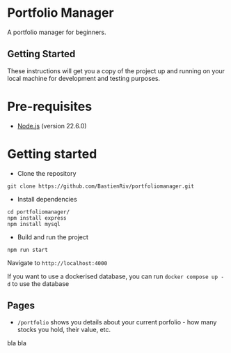 # Portfolio Manager

A portfolio manager for beginners.

## Getting Started

These instructions will get you a copy of the project up and running on your local machine for development and testing purposes.

# Pre-requisites
- [Node.js](https://nodejs.org/) (version 22.6.0)


# Getting started
- Clone the repository
```
git clone https://github.com/BastienRiv/portfoliomanager.git
```
- Install dependencies
```
cd portfoliomanager/
npm install express
npm install mysql
```
- Build and run the project
```
npm run start
```
  Navigate to `http://localhost:4000`

If you want to use a dockerised database, you can run `docker compose up -d` to use the database



## Pages


- `/portfolio` shows you details about your current porfolio - how many stocks you hold, their value, etc.

bla bla 